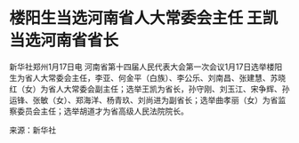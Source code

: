 # 楼阳生当选河南省人大常委会主任 王凯当选河南省省长

新华社郑州1月17日电
河南省第十四届人民代表大会第一次会议1月17日选举楼阳生为省人大常委会主任，李亚、何金平（白族）、李公乐、刘南昌、张建慧、苏晓红（女）为省人大常委会副主任；选举王凯为省长，孙守刚、刘玉江、宋争辉、孙运锋、张敏（女）、郑海洋、杨青玖、刘尚进为副省长；选举曲孝丽（女）为省监察委员会主任；选举胡道才为省高级人民法院院长。

来源：新华社

